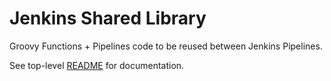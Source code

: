 Jenkins Shared Library
======================

Groovy Functions + Pipelines code to be reused between Jenkins Pipelines.

See top-level [README](https://github.com/nholuongut/jenkins/blob/master/README.md) for documentation.
